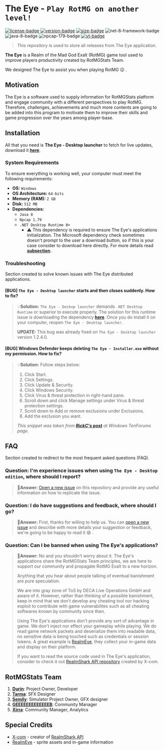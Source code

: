 # The Eye - `Play RotMG on another level!`
[![license-badge]][license] [![version-badge]][latest] [![size-badge]][latest] ![net-8-framework-badge] ![java-8-badge] ![npcap-179-badge] [![vt-badge]][vt-report]

[vt-badge]: https://img.shields.io/badge/Launcher-0%20out%20of%2096%20threats%20detected!-394EFF?style=plastic&logo=virustotal
[vt-report]: https://www.virustotal.com/gui/url/64b6ce96366ea3e79ded409dec5a015739c46962cf80c69af4bb1c3e094c4591/details

> This repository is used to store all releases from The Eye application.

**The Eye** is a Realm of the Mad God Exalt (RotMG) game tool used to improve players productivity created by RotMGStats Team.

We designed The Eye to assist you when playing RotMG 😉 .

## Motivation

The Eye is a software used to supply information for RotMGStats platform and engage community with a different perspectives to play RotMG. Therefore, challenges, achievements and much more contents are going to be added into this program to motivate them to improve their skills and game progression over the years among player-base.

## Installation
All that you need is **The Eye - Desktop launcher** to fetch for live updates, download it [**here**][launcher].

### System Requirements
To ensure everything is working well, your computer must meet the following requirements:
- **OS:** `Windows`
- **OS Architecture:** `64-bits`
- **Memory (RAM):** `2 GB`
- **Disk:** `512 MB`
- **Dependencies:**
  - `Java 8`
  - `Npcap 1.79`
  - `.NET Desktop Runtime 8+`
    - :warning: This dependency is required to ensure The Eye's applications initialization. The Microsoft dependency check sometimes doesn't prompt to the user a download button, so if this is your case consider to download here directly. For more details read [**subsection**](#bug-the-eye---desktop-launcher-starts-and-then-closes-suddenly-how-to-fix).

### Troubleshooting
Section created to solve known issues with The Eye distributed applications.

#### [BUG] `The Eye - Desktop launcher` starts and then closes suddenly. How to fix?
> 💡**Solution:** `The Eye - Deskop launcher` demands `.NET Desktop Runtime` or superior to execute properly. The solution for this runtime issue is downloading the dependency [**here**][net-desktop-runtime]. Once you do install it on your computer, reopen `The Eye - Desktop launcher`.
> 
> **UPDATE:** This bug was already fixed on `The Eye - Desktop launcher` version 1.2.4.0.

#### [BUG] Windows Defender keeps deleting `The Eye - Installer.exe` without my permission. How to fix?
> 💡**Solution:** Follow steps below:
> 1. Click Start.
> 2. Click Settings.
> 3. Click Update & Security.
> 4. Click Windows Security.
> 5. Click Virus & threat protection in right-hand pane.
> 6. Scroll down and click Manage settings under Virus & threat protection settings.
> 7. Scroll down to Add or remove exclusions under Exclusions.
> 8. Add the exclusion you want.
>
> *This snippet was taken from [**RickC's post**](https://www.tenforums.com/antivirus-firewalls-system-security/157717-how-create-exception-nirsoft-utilities-windows-security.html#post1927831) at Windows TenForums page.*

## FAQ
Section created to redirect to the most frequent asked questions (FAQ).

### **Question:** I'm experience issues when using `The Eye - Desktop edition`, where should I report?
> 💬**Answer:** [Open a new issue](https://github.com/Devwarlt/the-eye-resources/issues/new/choose) on this repository and provide any useful information on how to replicate the issue.

### **Question:** I do have suggestions and feedback, where should I go?
> 💬**Answer:** First, thanks for willing to help us. You can [open a new issue](https://github.com/Devwarlt/the-eye-resources/issues/new/choose) and describe with more details your suggestion or feedback, we're going to be happy to read it 😄 .

### **Question:** Can I be banned when using The Eye's applications?
> 💬**Answer:** No and you shouldn't worry about it. The Eye's applications share the RotMGStats Team principles, we are here to support our community and propagate RotMG Exalt to a new horizon.
>
> Anything that you hear about people talking of eventual banishment are pure speculation.
>
> We are into gray zone of ToS by DECA Live Operations GmbH and aware of it. However, rather than thinking of a possible banishment, keep in mind that we don't develop any cheating tool nor hacking exploit to contribute with game vulnerabilites such as all cheating softwares known by community since then.
> 
> Using The Eye's applications don't provide any sort of advantage in game. We don't inject nor effect your gameplay while playing. We do read game network packets and deserialize them into readable data, no sensitive data is being touched such as credentials or session tokens. A great example is [RealmEye](https://www.realmeye.com/), they collect your in-game data and display on their platform.
>
> If you want to read the source code used in The Eye's application, consider to check it out [RealmShark API repository](https://github.com/X-com/RealmShark) created by X-com.

## RotMGStats Team
1. [**Durin**](https://www.realmeye.com/player/Durin): Project Owner, Developer
2. [**Tarma**](https://www.realmeye.com/player/Tarma): SFX Designer
3. [**Semily**](https://www.realmeye.com/player/Semily): Simulator Project Owner, GFX designer
4. [**GEEEEEEEEEEEEEB**](https://www.realmeye.com/player/GEEEEEEEEEEEEEB): Community Manager
5. [**Xirra**](https://www.realmeye.com/player/Xirra): Community Manager, Analytics

## Special Credits
- [X-com](https://github.com/X-com) - creator of [RealmShark API](https://github.com/X-com/RealmShark)
- [RealmEye](https://www.realmeye.com/) - sprite assets and in-game information

[license]: /LICENSE
[license-badge]: https://img.shields.io/badge/CC0%201.0-gray?style=plastic
[latest]: https://github.com/Devwarlt/the-eye-resources/releases/latest
[net-desktop-runtime]: https://github.com/Devwarlt/the-eye-resources/raw/refs/heads/main/redist/dotnet-desktop-runtime.exe
[launcher]: https://github.com/Devwarlt/the-eye-resources/raw/refs/heads/main/redist/The%20Eye%20-%20Installer.exe

[size-badge]: https://img.shields.io/github/repo-size/Devwarlt/the-eye-resources?style=plastic
[language-badge]: https://img.shields.io/badge/8.0%2B-purple?logo=cs&style=plastic
[net-8-framework-badge]: https://img.shields.io/badge/%20-8.0%2B-512BD4?logo=.net&style=plastic
[java-8-badge]: https://img.shields.io/badge/Java%20-8.0-FF0000?logo=java&style=plastic
[npcap-179-badge]: https://img.shields.io/badge/Npcap%20-1.79-220A37?&style=plastic
[version-badge]: https://img.shields.io/github/release/Devwarlt/the-eye-resources?color=success&logo=github&style=plastic
